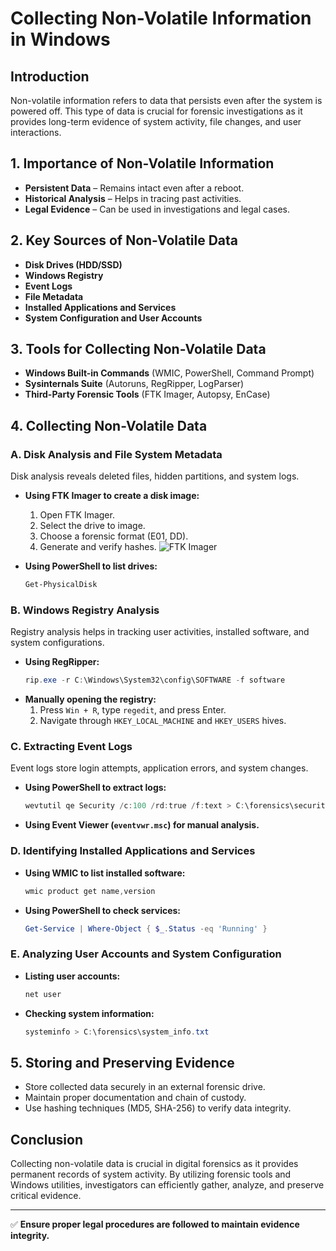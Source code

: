 # Collecting Non-Volatile Information in Windows

## Introduction
Non-volatile information refers to data that persists even after the system is powered off. This type of data is crucial for forensic investigations as it provides long-term evidence of system activity, file changes, and user interactions.

## 1. Importance of Non-Volatile Information
- **Persistent Data** – Remains intact even after a reboot.
- **Historical Analysis** – Helps in tracing past activities.
- **Legal Evidence** – Can be used in investigations and legal cases.

## 2. Key Sources of Non-Volatile Data
- **Disk Drives (HDD/SSD)**
- **Windows Registry**
- **Event Logs**
- **File Metadata**
- **Installed Applications and Services**
- **System Configuration and User Accounts**

## 3. Tools for Collecting Non-Volatile Data
- **Windows Built-in Commands** (WMIC, PowerShell, Command Prompt)
- **Sysinternals Suite** (Autoruns, RegRipper, LogParser)
- **Third-Party Forensic Tools** (FTK Imager, Autopsy, EnCase)

## 4. Collecting Non-Volatile Data

### A. Disk Analysis and File System Metadata
Disk analysis reveals deleted files, hidden partitions, and system logs.
- **Using FTK Imager to create a disk image:**
  1. Open FTK Imager.
  2. Select the drive to image.
  3. Choose a forensic format (E01, DD).
  4. Generate and verify hashes.
  ![FTK Imager](https://example.com/ftk-imager.png)

- **Using PowerShell to list drives:**
  ```powershell
  Get-PhysicalDisk
  ```

### B. Windows Registry Analysis
Registry analysis helps in tracking user activities, installed software, and system configurations.
- **Using RegRipper:**
  ```powershell
  rip.exe -r C:\Windows\System32\config\SOFTWARE -f software
  ```
- **Manually opening the registry:**
  1. Press `Win + R`, type `regedit`, and press Enter.
  2. Navigate through `HKEY_LOCAL_MACHINE` and `HKEY_USERS` hives.

### C. Extracting Event Logs
Event logs store login attempts, application errors, and system changes.
- **Using PowerShell to extract logs:**
  ```powershell
  wevtutil qe Security /c:100 /rd:true /f:text > C:\forensics\security_logs.txt
  ```
- **Using Event Viewer (`eventvwr.msc`) for manual analysis.**

### D. Identifying Installed Applications and Services
- **Using WMIC to list installed software:**
  ```powershell
  wmic product get name,version
  ```
- **Using PowerShell to check services:**
  ```powershell
  Get-Service | Where-Object { $_.Status -eq 'Running' }
  ```

### E. Analyzing User Accounts and System Configuration
- **Listing user accounts:**
  ```powershell
  net user
  ```
- **Checking system information:**
  ```powershell
  systeminfo > C:\forensics\system_info.txt
  ```

## 5. Storing and Preserving Evidence
- Store collected data securely in an external forensic drive.
- Maintain proper documentation and chain of custody.
- Use hashing techniques (MD5, SHA-256) to verify data integrity.

## Conclusion
Collecting non-volatile data is crucial in digital forensics as it provides permanent records of system activity. By utilizing forensic tools and Windows utilities, investigators can efficiently gather, analyze, and preserve critical evidence.

---
✅ **Ensure proper legal procedures are followed to maintain evidence integrity.**
